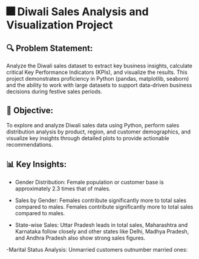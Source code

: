 # 🎆 Diwali Sales Analysis and Visualization Project

## 🔍 Problem Statement:
Analyze the Diwali sales dataset to extract key business insights, calculate critical Key Performance Indicators (KPIs), and visualize the results. This project demonstrates proficiency in Python (pandas, matplotlib, seaborn) and the ability to work with large datasets to support data-driven business decisions during festive sales periods.

## 🎯 Objective:
To explore and analyze Diwali sales data using Python, perform sales distribution analysis by product, region, and customer demographics, and visualize key insights through detailed plots to provide actionable recommendations.

## 📊 Key Insights:
- Gender Distribution: Female population or customer base is approximately 2.3 times that of males.
  
- Sales by Gender: Females contribute significantly more to total sales compared to males.
Females contribute significantly more to total sales compared to males.

- State-wise Sales: Uttar Pradesh leads in total sales, Maharashtra and Karnataka follow closely and other states like Delhi, Madhya Pradesh, and Andhra Pradesh also show strong sales figures.

-Marital Status Analysis: Unmarried customers outnumber married ones:



